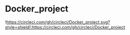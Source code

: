 # Docker_project
!https://circleci.com/gh/circleci/Docker_project.svg?style=shield!:https://circleci.com/gh/circleci/Docker_project
